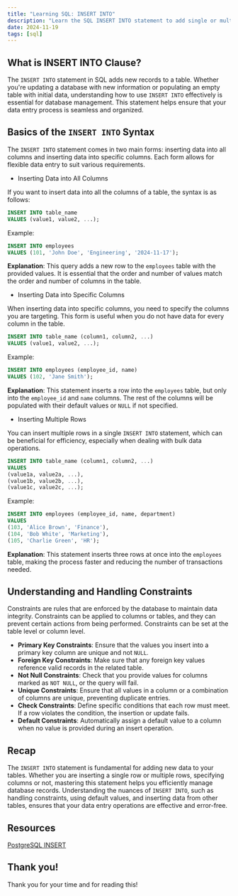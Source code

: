```yaml
---
title: "Learning SQL: INSERT INTO"
description: "Learn the SQL INSERT INTO statement to add single or multiple rows to a table, insert into specific columns, and handle constraints for efficient data entry."
date: 2024-11-19
tags: [sql]
---
```


## What is INSERT INTO Clause?

The `INSERT INTO` statement in SQL adds new records to a table. Whether you're updating a database with new information or populating an empty table with initial data, understanding how to use `INSERT INTO` effectively is essential for database management. This statement helps ensure that your data entry process is seamless and organized.

## **Basics of the `INSERT INTO` Syntax**

The `INSERT INTO` statement comes in two main forms: inserting data into all columns and inserting data into specific columns. Each form allows for flexible data entry to suit various requirements.

- Inserting Data into All Columns

If you want to insert data into all the columns of a table, the syntax is as follows:

```sql
INSERT INTO table_name
VALUES (value1, value2, ...);
```

Example:

```sql
INSERT INTO employees
VALUES (101, 'John Doe', 'Engineering', '2024-11-17');
```

**Explanation**: This query adds a new row to the `employees` table with the provided values. It is essential that the order and number of values match the order and number of columns in the table.

- Inserting Data into Specific Columns

When inserting data into specific columns, you need to specify the columns you are targeting. This form is useful when you do not have data for every column in the table.

```sql
INSERT INTO table_name (column1, column2, ...)
VALUES (value1, value2, ...);
```

Example:

```sql
INSERT INTO employees (employee_id, name)
VALUES (102, 'Jane Smith');
```

**Explanation**: This statement inserts a row into the `employees` table, but only into the `employee_id` and `name` columns. The rest of the columns will be populated with their default values or `NULL` if not specified.

- Inserting Multiple Rows

You can insert multiple rows in a single `INSERT INTO` statement, which can be beneficial for efficiency, especially when dealing with bulk data operations.

```sql
INSERT INTO table_name (column1, column2, ...)
VALUES
(value1a, value2a, ...),
(value1b, value2b, ...),
(value1c, value2c, ...);
```

Example:

```sql
INSERT INTO employees (employee_id, name, department)
VALUES
(103, 'Alice Brown', 'Finance'),
(104, 'Bob White', 'Marketing'),
(105, 'Charlie Green', 'HR');
```

**Explanation**: This statement inserts three rows at once into the `employees` table, making the process faster and reducing the number of transactions needed.

## Understanding and Handling Constraints

Constraints are rules that are enforced by the database to maintain data integrity. Constraints can be applied to columns or tables, and they can prevent certain actions from being performed. Constraints can be set at the table level or column level.

- **Primary Key Constraints**: Ensure that the values you insert into a primary key column are unique and not `NULL`.
- **Foreign Key Constraints**: Make sure that any foreign key values reference valid records in the related table.
- **Not Null Constraints**: Check that you provide values for columns marked as `NOT NULL`, or the query will fail.
- **Unique Constraints**: Ensure that all values in a column or a combination of columns are unique, preventing duplicate entries.
- **Check Constraints**: Define specific conditions that each row must meet. If a row violates the condition, the insertion or update fails.
- **Default Constraints**: Automatically assign a default value to a column when no value is provided during an insert operation.

## Recap

The `INSERT INTO` statement is fundamental for adding new data to your tables. Whether you are inserting a single row or multiple rows, specifying columns or not, mastering this statement helps you efficiently manage database records. Understanding the nuances of `INSERT INTO`, such as handling constraints, using default values, and inserting data from other tables, ensures that your data entry operations are effective and error-free.

## Resources

[PostgreSQL INSERT](https://neon.tech/postgresql/postgresql-tutorial/postgresql-insert)

## Thank you!

Thank you for your time and for reading this!

